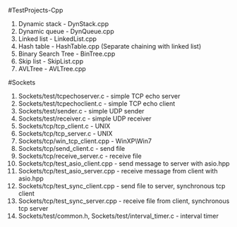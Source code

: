 #TestProjects-Cpp

1. Dynamic stack - DynStack.cpp
2. Dynamic queue - DynQueue.cpp
3. Linked list - LinkedList.cpp
4. Hash table - HashTable.cpp (Separate chaining with linked list)
5. Binary Search Tree  - BinTree.cpp
6. Skip list - SkipList.cpp
7. AVLTree - AVLTree.cpp

#Sockets
1. Sockets/test/tcpechoserver.c - simple TCP echo server
2. Sockets/test/tcpechoclient.c - simple TCP echo client
3. Sockets/test/sender.c 		 - simple UDP sender
4. Sockets/test/receiver.c 	 - simple UDP receiver
5. Sockets/tcp/tcp_client.c - UNIX
6. Sockets/tcp/tcp_server.c - UNIX
7. Sockets/tcp/win_tcp_client.cpp - WinXP\Win7
8. Sockets/tcp/send_client.c - send file
9. Sockets/tcp/receive_server.c - receive file
10. Sockets/tcp/test_asio_client.cpp - send message to server with asio.hpp
11. Sockets/tcp/test_asio_server.cpp - receive message from client with asio.hpp
12. Sockets/tcp/test_sync_client.cpp - send file to server, synchronous tcp client
13. Sockets/tcp/test_sync_server.cpp - receive file from client, synchronous tcp server
14. Sockets/test/common.h, Sockets/test/interval_timer.c - interval timer
